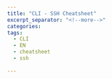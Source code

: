 ```yaml
---
title: "CLI - SSH Cheatsheet"
excerpt_separator: "<!--more-->"
categories:
tags:
  - CLI
  - EN
  - cheatsheet
  - ssh
  
---
```




